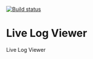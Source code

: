 [![Build status](https://ci.appveyor.com/api/projects/status/w4sb0kinte9dxwrb?svg=true)](https://ci.appveyor.com/project/alexwiese/livelogviewer)

# Live Log Viewer

Live Log Viewer

